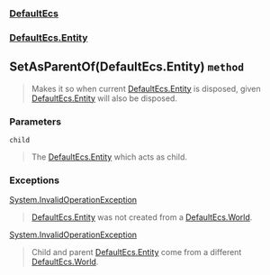 ### [DefaultEcs](./DefaultEcs.md 'DefaultEcs')
### [DefaultEcs.Entity](./DefaultEcs-Entity.md 'DefaultEcs.Entity')
## SetAsParentOf(DefaultEcs.Entity) `method`
>Makes it so when current [DefaultEcs.Entity](./DefaultEcs-Entity.md 'DefaultEcs.Entity') is disposed, given [DefaultEcs.Entity](./DefaultEcs-Entity.md 'DefaultEcs.Entity') will also be disposed.
### Parameters

<a name='DefaultEcs-Entity-SetAsParentOf(DefaultEcs-Entity)-child'></a>
`child`
>The [DefaultEcs.Entity](./DefaultEcs-Entity.md 'DefaultEcs.Entity') which acts as child.
### Exceptions

[System.InvalidOperationException](https://docs.microsoft.com/en-us/dotnet/api/System.InvalidOperationException 'System.InvalidOperationException')
>[DefaultEcs.Entity](./DefaultEcs-Entity.md 'DefaultEcs.Entity') was not created from a [DefaultEcs.World](./DefaultEcs-World.md 'DefaultEcs.World').

[System.InvalidOperationException](https://docs.microsoft.com/en-us/dotnet/api/System.InvalidOperationException 'System.InvalidOperationException')
>Child and parent [DefaultEcs.Entity](./DefaultEcs-Entity.md 'DefaultEcs.Entity') come from a different [DefaultEcs.World](./DefaultEcs-World.md 'DefaultEcs.World').
